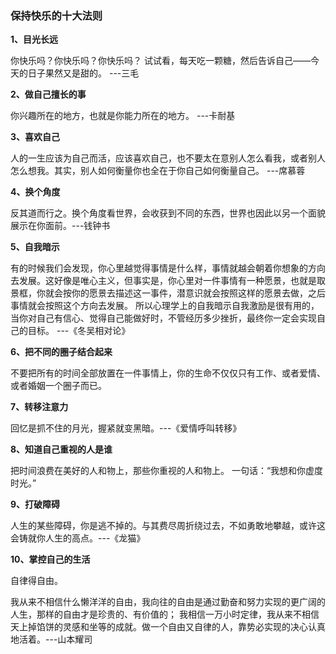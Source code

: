 ### 保持快乐的十大法则

**1、目光长远**

你快乐吗？你快乐吗？你快乐吗？ 试试看，每天吃一颗糖，然后告诉自己——今天的日子果然又是甜的。 ---三毛


**2、做自己擅长的事**

你兴趣所在的地方，也就是你能力所在的地方。  ---卡耐基

**3、喜欢自己**

人的一生应该为自己而活，应该喜欢自己，也不要太在意别人怎么看我，或者别人怎么想我。其实，别人如何衡量你也全在于你自己如何衡量自己。  ---席慕蓉

**4、换个角度**

反其道而行之。换个角度看世界，会收获到不同的东西，世界也因此以另一个面貌展示在你面前。---钱钟书

**5、自我暗示**

有的时候我们会发现，你心里越觉得事情是什么样，事情就越会朝着你想象的方向去发展。这好像是唯心主义，但事实是，你心里对一件事情有一种愿景，也就是取景框，你就会按你的愿景去描述这一事件，潜意识就会按照这样的愿景去做，之后事情就会按照这个方向去发展。 
所以心理学上的自我暗示自我激励是很有用的，当你对自己有信心、觉得自己能做好时，不管经历多少挫折，最终你一定会实现自己的目标。 ---《冬吴相对论》


**6、把不同的圈子结合起来**

不要把所有的时间全部放置在一件事情上，你的生命不仅仅只有工作、或者爱情、或者婚姻一个圈子而已。

**7、转移注意力**

回忆是抓不住的月光，握紧就变黑暗。---《爱情呼叫转移》

**8、知道自己重视的人是谁**

把时间浪费在美好的人和物上，那些你重视的人和物上。
一句话：“我想和你虚度时光。”


**9、打破障碍**

人生的某些障碍，你是逃不掉的。与其费尽周折绕过去，不如勇敢地攀越，或许这会铸就你人生的高点。---《龙猫》

**10、掌控自己的生活**

自律得自由。

我从来不相信什么懒洋洋的自由，我向往的自由是通过勤奋和努力实现的更广阔的人生，那样的自由才是珍贵的、有价值的；
我相信一万小时定律，我从来不相信天上掉馅饼的灵感和坐等的成就。做一个自由又自律的人，靠势必实现的决心认真地活着。---山本耀司
